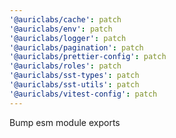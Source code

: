 ```yaml
---
'@auriclabs/cache': patch
'@auriclabs/env': patch
'@auriclabs/logger': patch
'@auriclabs/pagination': patch
'@auriclabs/prettier-config': patch
'@auriclabs/roles': patch
'@auriclabs/sst-types': patch
'@auriclabs/sst-utils': patch
'@auriclabs/vitest-config': patch
---
```


Bump esm module exports
